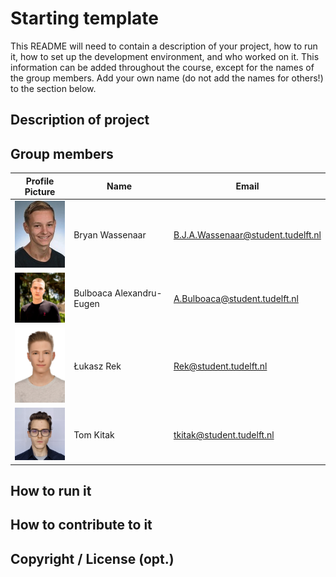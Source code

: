 # Starting template

This README will need to contain a description of your project, how to run it, how to set up the development environment, and who worked on it.
This information can be added throughout the course, except for the names of the group members.
Add your own name (do not add the names for others!) to the section below.

## Description of project

## Group members

| Profile Picture                                                  | Name                     | Email                              |
|------------------------------------------------------------------|--------------------------|------------------------------------|
| <img src="docs/profile_pictures/pf_Bryan.jfif" width="80">       | Bryan Wassenaar          | B.J.A.Wassenaar@student.tudelft.nl |
| <img src ="docs/profile_pictures/photo_eugen.jfif" width = "80"> | Bulboaca Alexandru-Eugen | A.Bulboaca@student.tudelft.nl      |
| <img src ="docs/profile_pictures/pf_Lukasz.jfif" width = "80">   | Łukasz Rek		      | Rek@student.tudelft.nl             |
| <img src ="docs/profile_pictures/pf_Tom.jpg" width = "80">   | Tom Kitak		      | tkitak@student.tudelft.nl             |

<!-- Instructions (remove once assignment has been completed -->
<!-- - Add (only!) your own name to the table above (use Markdown formatting) -->
<!-- - Mention your *student* email address -->
<!-- - Preferably add a recognizable photo, otherwise add your GitLab photo -->
<!-- - (please make sure the photos have the same size) --> 

## How to run it

## How to contribute to it

## Copyright / License (opt.)

